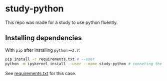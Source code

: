 # study-python

This repo was made for a study to use python fluently.

## Installing dependencies

With `pip` after installing `python>=3.7`:

```bash
pip install -r requirements.txt # --user
python -m ipykernel install --user --name study-python # conneting the kernel / 'study-python' is the name of the virtual environment
```

See [requirements.txt](requirements.txt) for this case.
